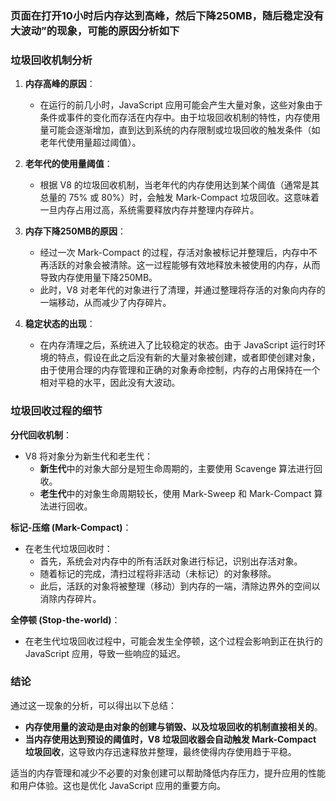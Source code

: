 ### 页面在打开10小时后内存达到高峰，然后下降250MB，随后稳定没有大波动”的现象，可能的原因分析如下

### 垃圾回收机制分析

1. **内存高峰的原因**：
   - 在运行的前几小时，JavaScript 应用可能会产生大量对象，这些对象由于条件或事件的变化而存活在内存中。由于垃圾回收机制的特性，内存使用量可能会逐渐增加，直到达到系统的内存限制或垃圾回收的触发条件（如老年代使用量超过阈值）。

2. **老年代的使用量阈值**：
   - 根据 V8 的垃圾回收机制，当老年代的内存使用达到某个阈值（通常是其总量的 75% 或 80%）时，会触发 Mark-Compact 垃圾回收。这意味着一旦内存占用过高，系统需要释放内存并整理内存碎片。

3. **内存下降250MB的原因**：
   - 经过一次 Mark-Compact 的过程，存活对象被标记并整理后，内存中不再活跃的对象会被清除。这一过程能够有效地释放未被使用的内存，从而导致内存使用量下降250MB。
   - 此时，V8 对老年代的对象进行了清理，并通过整理将存活的对象向内存的一端移动，从而减少了内存碎片。

4. **稳定状态的出现**：
   - 在内存清理之后，系统进入了比较稳定的状态。由于 JavaScript 运行时环境的特点，假设在此之后没有新的大量对象被创建，或者即使创建对象，由于使用合理的内存管理和正确的对象寿命控制，内存的占用保持在一个相对平稳的水平，因此没有大波动。

### 垃圾回收过程的细节

**分代回收机制**：
- V8 将对象分为新生代和老生代：
  - **新生代**中的对象大部分是短生命周期的，主要使用 Scavenge 算法进行回收。
  - **老生代**中的对象生命周期较长，使用 Mark-Sweep 和 Mark-Compact 算法进行回收。

**标记-压缩 (Mark-Compact)**：
- 在老生代垃圾回收时：
  - 首先，系统会对内存中的所有活跃对象进行标记，识别出存活对象。
  - 随着标记的完成，清扫过程将非活动（未标记）的对象移除。
  - 此后，活跃的对象将被整理（移动）到内存的一端，清除边界外的空间以消除内存碎片。

**全停顿 (Stop-the-world)**：
- 在老生代垃圾回收过程中，可能会发生全停顿，这个过程会影响到正在执行的 JavaScript 应用，导致一些响应的延迟。

### 结论

通过这一现象的分析，可以得出以下总结：
- **内存使用量的波动是由对象的创建与销毁、以及垃圾回收的机制直接相关的**。
- **当内存使用达到预设的阈值时，V8 垃圾回收器会自动触发 Mark-Compact 垃圾回收**，这导致内存迅速释放并整理，最终使得内存使用趋于平稳。

适当的内存管理和减少不必要的对象创建可以帮助降低内存压力，提升应用的性能和用户体验。这也是优化 JavaScript 应用的重要方向。